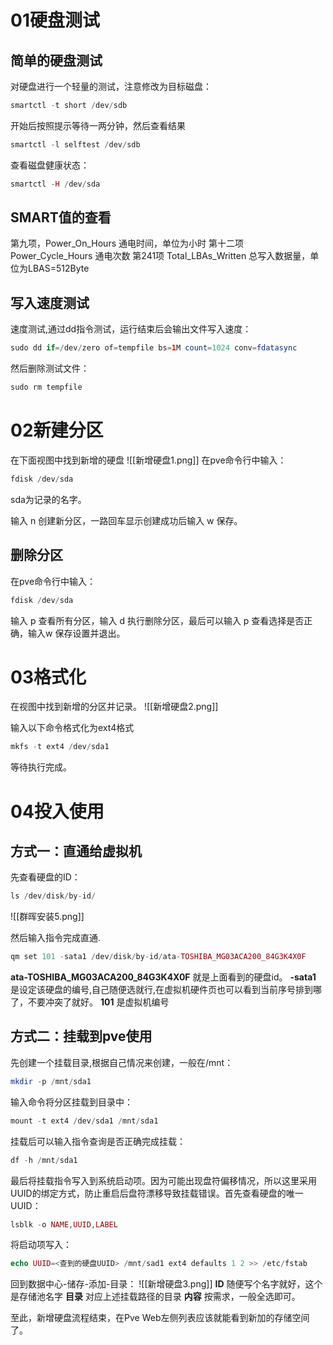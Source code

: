 # 01硬盘测试
## 简单的硬盘测试

对硬盘进行一个轻量的测试，注意修改为目标磁盘：
```php
smartctl -t short /dev/sdb
```
开始后按照提示等待一两分钟，然后查看结果
```php
smartctl -l selftest /dev/sdb
```
查看磁盘健康状态：
```php
smartctl -H /dev/sda
```
## SMART值的查看
第九项，Power_On_Hours    通电时间，单位为小时
第十二项Power_Cycle_Hours  通电次数
第241项 Total_LBAs_Written   总写入数据量，单位为LBAS=512Byte

## 写入速度测试
速度测试,通过dd指令测试，运行结束后会输出文件写入速度：
```php
sudo dd if=/dev/zero of=tempfile bs=1M count=1024 conv=fdatasync
```
然后删除测试文件：
```php
sudo rm tempfile
```

# 02新建分区

在下面视图中找到新增的硬盘
![[新增硬盘1.png]]
在pve命令行中输入：
```php
fdisk /dev/sda
```
sda为记录的名字。

输入 n 创建新分区，一路回车显示创建成功后输入 w 保存。

## 删除分区

在pve命令行中输入：
```php
fdisk /dev/sda
```
输入 p 查看所有分区，输入 d 执行删除分区，最后可以输入 p 查看选择是否正确，输入w 保存设置并退出。

# 03格式化

在视图中找到新增的分区并记录。
![[新增硬盘2.png]]

输入以下命令格式化为ext4格式
```php
mkfs -t ext4 /dev/sda1
```
等待执行完成。

# 04投入使用

## 方式一：直通给虚拟机

先查看硬盘的ID：
```php
ls /dev/disk/by-id/
```
![[群晖安装5.png]]

然后输入指令完成直通.
```php
qm set 101 -sata1 /dev/disk/by-id/ata-TOSHIBA_MG03ACA200_84G3K4X0F
```
**ata-TOSHIBA_MG03ACA200_84G3K4X0F** 就是上面看到的硬盘id。
**-sata1** 是设定该硬盘的编号,自己随便选就行,在虚拟机硬件页也可以看到当前序号排到哪了，不要冲突了就好。
**101** 是虚拟机编号

## 方式二：挂载到pve使用

先创建一个挂载目录,根据自己情况来创建，一般在/mnt：
```php
mkdir -p /mnt/sda1
```
输入命令将分区挂载到目录中：
```php
mount -t ext4 /dev/sda1 /mnt/sda1
```
挂载后可以输入指令查询是否正确完成挂载：
```php
df -h /mnt/sda1
```
最后将挂载指令写入到系统启动项。因为可能出现盘符偏移情况，所以这里采用UUID的绑定方式，防止重启后盘符漂移导致挂载错误。首先查看硬盘的唯一UUID：
```php
lsblk -o NAME,UUID,LABEL
```
将启动项写入：
```php
echo UUID=<查到的硬盘UUID> /mnt/sad1 ext4 defaults 1 2 >> /etc/fstab
```

回到数据中心-储存-添加-目录：
![[新增硬盘3.png]]
**ID** 随便写个名字就好，这个是存储池名字
**目录** 对应上述挂载路径的目录
**内容** 按需求，一般全选即可。

至此，新增硬盘流程结束，在Pve Web左侧列表应该就能看到新加的存储空间了。
